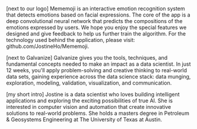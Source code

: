 [next to our logo] Mememoji is an interactive emotion recognition system that detects emotions based on facial expressions. The core of the app is a deep convolutional neural network that predicts the compositions of the emotions expressed by users. We hope you enjoy the special features we designed and give feedback to help us further train the algorithm. For the technology used behind the application, please visit: github.com/JostineHo/Mememoji.


[next to Galvanize] Galvanize gives you the tools, techniques, and fundamental concepts needed to make an impact as a data scientist. In just 12 weeks, you'll apply problem-solving and creative thinking to real-world data sets, gaining experience across the data science stack: data munging, exploration, modeling, validation, visualization, and communication.                                 						             

[my short intro] Jostine is a data scientist who loves building intelligent applications and exploring the exciting possibilities of true AI. She is interested in computer vision and automation that create innovative solutions to real-world problems. She holds a masters degree in Petroleum & Geosystems Engineering at The University of Texas at Austin.